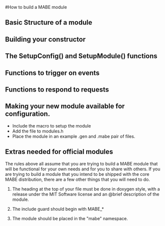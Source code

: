 #How to build a MABE module

## Basic Structure of a module

## Building your constructor

## The SetupConfig() and SetupModule() functions

## Functions to trigger on events

## Functions to respond to requests

## Making your new module available for configuration.

* Include the macro to setup the module
* Add the file to modules.h
* Place the module in an example .gen and .mabe pair of files.

## Extras needed for official modules

The rules above all assume that you are trying to build a MABE module that will
be functional for your own needs and for you to share with others.  If you are
trying to build a module that you intend to be shipped with the core MABE
distribution, there are a few other things that you will need to do.

1. The heading at the top of your file must be done in doxygen style, with a
   release under the MIT Software license and an @brief description of the
   module.

1. The include guard should begin with MABE_* 

1. The module should be placed in the "mabe" namespace.
